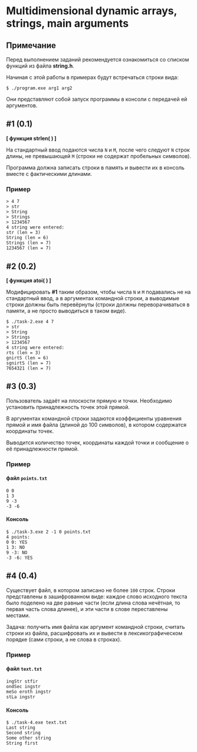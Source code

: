 # Multidimensional dynamic arrays, strings, main arguments

## Примечание

Перед выполнением заданий рекомендуется ознакомиться со списком функций из файла **string.h**.

Начиная с этой работы в примерах будут встречаться строки вида:

```
$ ./program.exe arg1 arg2
```

Они представляют собой запуск программы в консоли с передачей ей аргументов.

## #1 (0.1)

**[ функция strlen( ) ]**

На стандартный ввод подаются числа `N` и `M`, после чего следуют `N` строк длины, не превышающей `M` (строки не содержат пробельных символов).

Программа должна записать строки в память и вывести их в консоль вместе с фактическими длинами.

### Пример

```
> 4 7
> str
> String
> Strings
> 1234567
4 string were entered:
str (len = 3)
String (len = 6)
Strings (len = 7)
1234567 (len = 7)
```

## #2 (0.2)

**[ функция atoi( ) ]**

Модифицировать **#1** таким образом, чтобы числа `N` и `M` подавались не на стандартный ввод, а в аргументах командной строки, а выводимые строки должны быть перевёрнуты (строки должны переворачиваться в памяти, а не просто выводиться в таком виде).

```
$ ./task-2.exe 4 7
> str
> String
> Strings
> 1234567
4 string were entered:
rts (len = 3)
gnirtS (len = 6)
sgnirtS (len = 7)
7654321 (len = 7)
```

## #3 (0.3)

Пользователь задаёт на плоскости прямую и точки. Необходимо установить принадлежность точек этой прямой.

В аргументах командной строки задаются коэффициенты уравнения прямой и имя файла (длиной до 100 символов), в котором содержатся координаты точек.

Выводится количество точек, координаты каждой точки и сообщение о её принадлежности прямой.

### Пример

#### файл `points.txt`

```
0 0
1 3
9 -3
-3 -6
```

#### Консоль

```
$ ./task-3.exe 2 -1 0 points.txt
4 points:
0 0: YES
1 3: NO
9 -3: NO
-3 -6: YES
```

## #4 (0.4)

Существует файл, в котором записано не более `100` строк. Строки представлены в зашифрованном виде: каждое слово исходного текста было поделено на две равные части (если длина слова нечётная, то первая часть слова длинее), и эти части в слове переставлены местами.

Задача: получить имя файла как аргумент командной строки, считать строки из файла, расшифровать их и вывести в лексикографическом порядке (сами строки, а не слова в строках).

### Пример

#### файл `text.txt`

```
ingStr stfir
ondSec ingstr
meSo eroth ingstr
stLa ingstr
```

#### Консоль

```
$ ./task-4.exe text.txt
Last string
Second string
Some other string
String first
```

